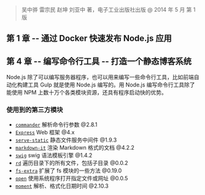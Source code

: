 > 吴中骅 雷宗民 赵坤 刘亚中 著，电子工业出版社出版 @ 2014 年 5 月 第 1 版

## 第 1 章 -- 通过 Docker 快速发布 Node.js 应用

## 第 4 章 -- 编写命令行工具 -- 打造一个静态博客系统

Node.js 除了可以编写服务器程序，也可以用来编写一些命令行工具，比如前端自动化构建工具 Gulp 就是使用 Node.js 编写的。用 Node.js 编写命令行工具除了能使用 NPM 上数十万个各类模块资源，还具有程序启动快的优势。

### 使用到的第三方模块

- [`commander`](http://tj.github.io/commanderjs) 解析命令行参数 @2.8.1
- [`Express`](http://express.com) Web 框架 @4.x
- [`serve-static`](https://www.npmjs.com/package/serve-static) 静态文件服务中间件 @1.9.3
- [`markdown-it`](https://www.npmjs.com/package/markdown-it) 渲染 Markdown 格式的文档 @4.2.2
- [`swig`](http://paularmstrong.github.io/swig) swig 语法模板引擎 @1.4.2
- [`rd`](https://www.npmjs.com/package/rd) 遍历目录下的所有文件，包括子目录 @0.0.2
- [`fs-extra`](https://www.npmjs.com/package/fs-extra) 扩展了 fs 模块的一些方法 @0.19.0
- [`open`](https://www.npmjs.com/package/open) 使用系统程序打开指定文件或网址 @0.0.5
- [`moment`](http://momentjs.com/docs) 解析、格式化日期时间 @2.10.3

